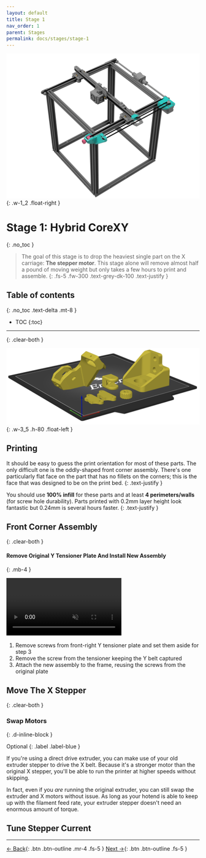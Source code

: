 ```yaml
---
layout: default
title: Stage 1
nav_order: 1
parent: Stages
permalink: docs/stages/stage-1
---
```


![Endorphin stage 1](/assets/images/docs/stages/stage-1/stage-1-render-lg.png)
{: .w-1_2 .float-right }

# Stage 1: Hybrid CoreXY
{: .no_toc }

> The goal of this stage is to drop the heaviest single part on the X carriage: **The stepper motor**. This stage alone will remove almost half a pound of moving weight but only takes a few hours to print and assemble.
{: .fs-5 .fw-300 .text-grey-dk-100 .text-justify }

## Table of contents
{: .no_toc .text-delta .mt-8 }

- TOC
{:toc}

---
{: .clear-both }

![Endorphin stage 1 plating](/assets/images/docs/stages/stage-1/plating.png)
{: .w-3_5 .h-80 .float-left }

## Printing

It should be easy to guess the print orientation for most of these parts. The only difficult one is the oddly-shaped front corner assembly. There's one particularly flat face on the part that has no fillets on the corners; this is the face that was designed to be on the print bed.
{: .text-justify }

You should use **100% infill** for these parts and at least **4 perimeters/walls** (for screw hole durability). Parts printed with 0.2mm layer height look fantastic but 0.24mm is several hours faster.
{: .text-justify }

## Front Corner Assembly
{: .clear-both }

#### Remove Original Y Tensioner Plate And Install New Assembly
{: .mb-4 }

<video muted autoplay controls loop class="w-7_12 float-right">
  <source src="/assets/vids/docs/assembly-front-corner.mp4" type="video/mp4">
</video>

1. Remove screws from front-right Y tensioner plate and set them aside for step 3
1. Remove the screw from the tensioner keeping the Y belt captured
1. Attach the new assembly to the frame, reusing the screws from the original plate

## Move The X Stepper
{: .clear-both }

### Swap Motors
{: .d-inline-block }

Optional
{: .label .label-blue }

If you're using a direct drive extruder, you can make use of your old extruder stepper to drive the X belt. Because it's a stronger motor than the original X stepper, you'll be able to run the printer at higher speeds without skipping.

In fact, even if you *are* running the original extruder, you can still swap the extruder and X motors without issue. As long as your hotend is able to keep up with the filament feed rate, your extruder stepper doesn't need an enormous amount of torque.

## Tune Stepper Current

---

[← Back](/docs/stages){: .btn .btn-outline .mr-4 .fs-5 } [Next →](/docs/stages/stage-2){: .btn .btn-outline .fs-5 }